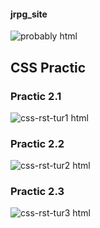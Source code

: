 #### jrpg_site
![probably html](https://user-images.githubusercontent.com/41709736/47714259-1f160580-dc88-11e8-9a1a-7ed0aadece09.png)
## CSS Practic
### Practic 2.1
![css-rst-tur1 html](https://user-images.githubusercontent.com/41709736/47503913-890c6480-d8ae-11e8-9b10-d7388810da40.png)
### Practic 2.2
![css-rst-tur2 html](https://user-images.githubusercontent.com/41709736/47503922-8dd11880-d8ae-11e8-9b74-f403d66d0830.png)
### Practic 2.3
![css-rst-tur3 html](https://user-images.githubusercontent.com/41709736/47503925-90337280-d8ae-11e8-8887-85eda5fb5f97.png)

